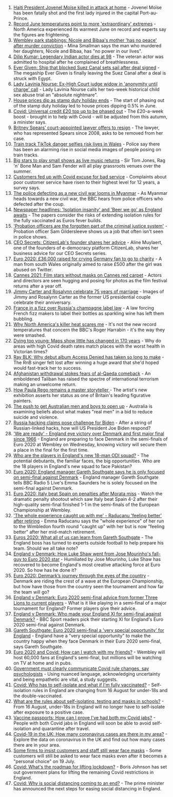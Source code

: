 1. [Haiti President Jovenel Moïse killed in attack at home](https://www.bbc.co.uk/news/world-latin-america-57750358) - Jovenel Moïse has been fatally shot and the first lady injured in the capital Port-au-Prince.
2. [Record June temperatures point to more 'extraordinary' extremes](https://www.bbc.co.uk/news/science-environment-57742482) - North America experienced its warmest June on record and experts say the figures are frightening.
3. [Wembley park stabbings: Nicole and Bibaa's mother 'has no peace' after murder conviction](https://www.bbc.co.uk/news/uk-57688736) - Mina Smallman says the man who murdered her daughters, Nicole and Bibaa, has "no power in our lives".
4. [Dilip Kumar: Legendary Indian actor dies at 98](https://www.bbc.co.uk/news/world-asia-india-57383702) - The veteran actor was admitted to hospital after he complained of breathlessness.
5. [Ever Given: Ship that blocked Suez Canal sets sail after deal signed](https://www.bbc.co.uk/news/world-middle-east-57746424) - The megaship Ever Given is finally leaving the Suez Canal after a deal is struck with Egypt.
6. [Lady Lavinia Nourse: Ex-High Court judge widow in 'anonymity until charge' call](https://www.bbc.co.uk/news/uk-england-suffolk-57747099) - Lady Lavinia Nourse calls her two-week historical child sex abuse trial an "absolute nightmare".
7. [House prices dip as stamp duty holiday ends](https://www.bbc.co.uk/news/business-57746662) - The start of phasing out of the stamp duty holiday led to house prices dipping 0.5% in June.
8. [Covid: Universal credit £20 top up to be phased out](https://www.bbc.co.uk/news/uk-politics-57748815) - The £20-a-week boost - brought in to help with Covid - will be adjusted from this autumn, a minister says.
9. [Britney Spears' court-appointed lawyer offers to resign](https://www.bbc.co.uk/news/entertainment-arts-57747185) - The lawyer, who has represented Spears since 2008, asks to be removed from her case.
10. [Train track TikTok danger selfies risk lives in Wales](https://www.bbc.co.uk/news/uk-wales-57738291) - Police say there has been an alarming rise in social media images of people posing on train tracks.
11. [Big stars to play small shows as live music returns](https://www.bbc.co.uk/news/entertainment-arts-57734078) - Sir Tom Jones, Rag 'n' Bone Man and Sam Fender will all play grassroots venues over the summer.
12. [Customers fed up with Covid excuse for bad service](https://www.bbc.co.uk/news/business-57734808) - Complaints about poor customer service have risen to their highest level for 12 years, a survey says.
13. [The police defecting as a new civil war looms in Myanmar](https://www.bbc.co.uk/news/world-asia-57739572) - As Myanmar heads towards a new civil war, the BBC hears from police officers who defected after the coup.
14. [Newspaper headlines: 'Isolation insanity' and 'Beer we go' as England awaits](https://www.bbc.co.uk/news/blogs-the-papers-57744001) - The papers consider the risks of extending isolation rules for the fully vaccinated as Euros fever builds.
15. ['Probation officers are the forgotten part of the criminal justice system'](https://www.bbc.co.uk/news/uk-57688735) - Probation officer Sam Gildersleeve shows us a job that often isn't seen in police shows.
16. [CEO Secrets: CitizenLab's founder shares her advice](https://www.bbc.co.uk/news/business-57735056) - Aline Muylaert, one of the founders of e-democracy platform CitizenLab, shares her business advice for our CEO Secrets series.
17. [Euro 2020: £36,000 raised for crying Germany fan to go to charity](https://www.bbc.co.uk/news/uk-wales-57743923) - A man from south Wales originally aimed to raise £500 after the girl was abused on Twitter.
18. [Cannes 2021: Film stars without masks on Cannes red carpet](https://www.bbc.co.uk/news/entertainment-arts-57744491) - Actors and directors are seen hugging and posing for photos as the film festival returns after a year off.
19. [Jimmy Carter and Rosalynn celebrate 75 years of marriage](https://www.bbc.co.uk/news/world-us-canada-57734516) - Images of Jimmy and Rosalynn Carter as the former US presidential couple celebrate their anniversary.
20. [France in a fizz over Russia's champagne label law](https://www.bbc.co.uk/news/world-europe-57733684) - A law forcing French fizz makers to label their bottles as sparkling wine has left them bubbling.
21. [Why North America's killer heat scares me](https://www.bbc.co.uk/news/world-us-canada-57729502) - It's not the new record temperatures that concern the BBC's Roger Harrabin - it's the way they were smashed.
22. [Dying too young: Maps show little has changed in 170 years](https://www.bbc.co.uk/news/health-57730353) - Why do areas with high Covid death rates match places with the worst health in Victorian times?
23. [Ray BLK: Why debut album Access Denied has taken so long to make](https://www.bbc.co.uk/news/newsbeat-57722799) - The RnB singer felt lost after winning a huge award that she'd hoped would fast-track her to success.
24. [Afghanistan withdrawal stokes fears of al-Qaeda comeback](https://www.bbc.co.uk/news/world-asia-57738731) - An emboldened Taliban has raised the spectre of international terrorism making an unwelcome return.
25. [How Paula Rego remains a master storyteller ](https://www.bbc.co.uk/news/entertainment-arts-57727021) - The artist's new exhibition asserts her status as one of Britain's leading figurative painters.
26. [The push to get Australian men and boys to open up](https://www.bbc.co.uk/news/world-australia-57690857) - Australia is examining beliefs about what makes "real men" in a bid to reduce suicide and violence.
27. [Russia hacking claims pose challenge for Biden](https://www.bbc.co.uk/news/technology-57745324) - After a string of Russian-linked hacks, how will US President Joe Biden respond?
28. ['We are ready' - England eye victory over Denmark and first major final since 1966](https://www.bbc.co.uk/sport/football/57735477) - England are preparing to face Denmark in the semi-finals of Euro 2020 at Wembley on Wednesday, knowing victory will secure them a place in the final for the first time.
29. [Who are the players in England's new 18-man ODI squad?](https://www.bbc.co.uk/sport/cricket/57747391) - The potential debutants, the familiar faces, the big opportunities. Who are the 18 players in England's new squad to face Pakistan?
30. [Euro 2020: England manager Gareth Southgate says he is only focused on semi-final against Denmark](https://www.bbc.co.uk/sport/av/football/57742510) - England manager Gareth Southgate tells BBC Radio 5 Live's Emma Saunders he is solely focused on the semi-final against Denmark.
31. [Euro 2020: Italy beat Spain on penalties after Morata miss](https://www.bbc.co.uk/sport/av/football/57744892) - Watch the dramatic penalty shootout which saw Italy beat Spain 4-2 after their high-quality semi-final finished 1-1 in the semi-finals of the European Championship at Wembley.
32. ['The whole experience caught up with me' - Raducanu 'feeling better' after retiring](https://www.bbc.co.uk/sport/tennis/57737252) - Emma Raducanu says the "whole experience" of her run to the Wimbledon fourth round "caught up" with her but is now "feeling better" after her mid-match retirement.
33. [Euros 2020: What all of us can learn from Gareth Southgate](https://www.bbc.co.uk/news/world-57698821) - The England boss has turned to experts outside football to help prepare his team. Should we all take note?
34. [England v Denmark: How Luke Shaw went from Jose Mourinho's fall-guy to Euro 2020 star](https://www.bbc.co.uk/sport/football/57722529) - Humiliated by Jose Mourinho, Luke Shaw has recovered to become England's most creative attacking force at Euro 2020. So how has he done it?
35. [Euro 2020: Denmark’s journey through the eyes of the country](https://www.bbc.co.uk/sport/football/57713112) - Denmark are riding the crest of a wave at the European Championship, but how have those from the country seen the tournament and how far the team will go?
36. [England v Denmark: Euro 2020 semi-final advice from former Three Lions to current players](https://www.bbc.co.uk/sport/football/57732771) - What is it like playing in a semi-final of a major tournament for England? Former players give their advice.
37. [England v Denmark: Who made your England XI for semi-final against Denmark?](https://www.bbc.co.uk/sport/football/57713107) - BBC Sport readers pick their starting XI for England's Euro 2020 semi-final against Denmark.
38. [Gareth Southgate: Euro 2020 semi-final a 'very special opportunity' for England](https://www.bbc.co.uk/sport/football/57725655) - England have a "very special opportunity" to make the country happy when they face Denmark in their Euro 2020 semi-final, says Gareth Southgate.
39. [Euro 2020 and Covid: How can I watch with my friends?](https://www.bbc.co.uk/news/uk-57386719) - Wembley will host 60,000 fans at England's semi-final, but millions will be watching on TV at home and in pubs.
40. [Government must clearly communicate Covid rule changes, say psychologists](https://www.bbc.co.uk/news/health-57739832) - Using nuanced language, acknowledging uncertainty and being empathetic are vital, a study suggests.
41. [Covid: Who has to self-isolate and what if I'm fully vaccinated?](https://www.bbc.co.uk/news/explainers-54239922) - Self-isolation rules in England are changing from 16 August for under-18s and the double-vaccinated.
42. [What are the rules about self-isolating, testing and masks in schools?](https://www.bbc.co.uk/news/education-51643556) - From 16 August, under-18s in England will no longer have to self-isolate after exposure to a positive case.
43. [Vaccine passports: How can I prove I've had both my Covid jabs?](https://www.bbc.co.uk/news/explainers-55718553) - People with both Covid jabs in England will soon be able to avoid self-isolation and quarantine after travel.
44. [Covid-19 in the UK: How many coronavirus cases are there in my area?](https://www.bbc.co.uk/news/uk-51768274) - Explore the data on coronavirus in the UK and find out how many cases there are in your area.
45. [Some firms to insist customers and staff still wear face masks](https://www.bbc.co.uk/news/business-57677159) - Some customers will still be asked to wear face masks even after it becomes a "personal choice" on 19 July.
46. [Covid: What's the roadmap for lifting lockdown?](https://www.bbc.co.uk/news/explainers-52530518) - Boris Johnson has set out government plans for lifting the remaining Covid restrictions in England.
47. [Covid: Why is social distancing coming to an end?](https://www.bbc.co.uk/news/uk-51506729) - The prime minister has announced the next steps for easing social distancing in England.
